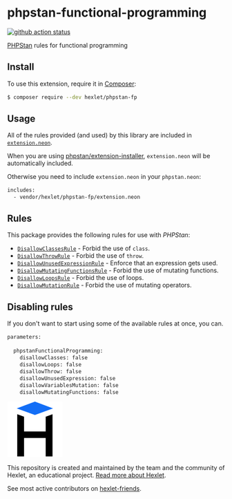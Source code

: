 # phpstan-functional-programming

[![github action status](https://github.com/Hexlet/phpstan-functional-programming/workflows/PHP%20CI/badge.svg)](https://github.com/Hexlet/phpstan-functional-programming/actions)

[PHPStan](https://phpstan.org) rules for functional programming

## Install

To use this extension, require it in [Composer](https://getcomposer.org):

```sh
$ composer require --dev hexlet/phpstan-fp
```

## Usage

All of the rules provided (and used) by this library are included in [`extension.neon`](extension.neon).

When you are using [phpstan/extension-installer](https://github.com/phpstan/extension-installer), `extension.neon` will be automatically included.

Otherwise you need to include `extension.neon` in your `phpstan.neon`:

```neon
includes:
  - vendor/hexlet/phpstan-fp/extension.neon
```

## Rules

This package provides the following rules for use with *PHPStan*:

* [`DisallowClassesRule`](docs/rules/DisallowClassesRule.md) - Forbid the use of `class`.
* [`DisallowThrowRule`](docs/rules/DisallowThrowRule.md) - Forbid the use of `throw`.
* [`DisallowUnusedExpressionRule`](docs/rules/DisallowUnusedExpressionRule.md) - Enforce that an expression gets used.
* [`DisallowMutatingFunctionsRule`](docs/rules/DisallowMutatingFunctionsRule.md) - Forbid the use of mutating functions.
* [`DisallowLoopsRule`](docs/rules/DisallowLoopsRule.md) - Forbid the use of loops.
* [`DisallowMutationRule`](docs/rules/DisallowMutationRule.md) - Forbid the use of mutating operators.

## Disabling rules

If you don't want to start using some of the available rules at once, you can.

```neon
parameters:

  phpstanFunctionalProgramming:
    disallowClasses: false
    disallowLoops: false
    disallowThrow: false
    disallowUnusedExpression: false
    disallowVariablesMutation: false
    disallowMutatingFunctions: false
```

[![Hexlet Ltd. logo](https://raw.githubusercontent.com/Hexlet/assets/master/images/hexlet_logo128.png)](https://hexlet.io/utm_source=github&utm_medium=link&utm_campaign=phpstan-functional-programming)

This repository is created and maintained by the team and the community of Hexlet, an educational project. [Read more about Hexlet](https://hexlet.io/?utm_source=github&utm_medium=link&utm_campaign=phpstan-functional-programming).

See most active contributors on [hexlet-friends](https://friends.hexlet.io/).
